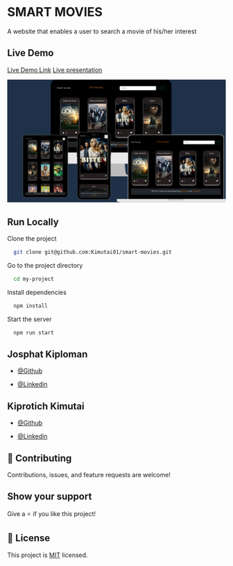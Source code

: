 # SMART MOVIES

A website that enables a user to search a movie of his/her interest

## Live Demo
[Live Demo Link](https://jazzy-trifle-ece48e.netlify.app/)
[Live presentation](https://drive.google.com/file/d/12iF6YU92pS0TIpOoiHMl7X6kdWK1v1_x/view?usp=sharing)

![screenshot](./smart.png)

## Run Locally

Clone the project

```bash
  git clone git@github.com:Kimutai01/smart-movies.git
```

Go to the project directory

```bash
  cd my-project
```

Install dependencies

```bash
  npm install
```

Start the server

```bash
  npm run start
```

## Josphat Kiploman

- [@Github](https://github.com/Josphat205)

- [@Linkedin](https://www.linkedin.com/in/josphat-kiploman-797430236/)

## Kiprotich Kimutai

- [@Github](https://github.com/Kimutai01)

- [@Linkedin](https://www.linkedin.com/in/kimutai-kiprotich-1b5045216/)

## 🤝 Contributing

Contributions, issues, and feature requests are welcome!

## Show your support

Give a ⭐ if you like this project!

## 📝 License

This project is [MIT](./MIT.md) licensed.
